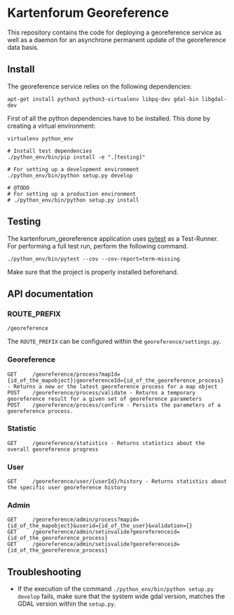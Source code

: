 # Kartenforum Georeference

This repository contains the code for deploying a georeference service as well as a daemon for an asynchrone permanent update of the georeference data basis.

## Install

The georeference service relies on the following dependencies:

```
apt-get install python3 python3-virtualenv libpq-dev gdal-bin libgdal-dev
```

First of all the python dependencies have to be installed. This done by creating a virtual environment:

```
virtualenv python_env

# Install test dependencies
./python_env/bin/pip install -e ".[testing]"

# For setting up a development environment
./python_env/bin/python setup.py develop

# @TODO
# For setting up a production environment
# ./python_env/bin/python setup.py install
```

## Testing

The kartenforum_georeference application uses [pytest](https://docs.pytest.org/en/6.2.x/) as a Test-Runner. For performing a full test run, perform the following command.

```
./python_env/bin/pytest --cov --cov-report=term-missing
```

Make sure that the project is properly installed beforehand.

## API documentation

### ROUTE_PREFIX

```
/georeference
```

The `ROUTE_PREFIX` can be configured within the `georeference/settings.py`. 

### Georeference

```
GET     /georeference/process?mapId={id_of_the_mapobject}|georeferenceId={id_of_the_georeference_process} - Returns a new or the latest georeference process for a map object
POST    /georeference/process/validate - Returns a temporary georeference result for a given set of georeference parameters
POST    /georeference/process/confirm - Persists the parameters of a georeference process.
```

### Statistic 

```
GET     /georeference/statistics - Returns statistics about the overall georeference progress
```

### User

```
GET     /georeference/user/{userId}/history - Returns statistics about the specific user georeference history
```

### Admin

```
GET     /georeference/admin/process?mapid={id_of_the_mapobject}&userid={id_of_the_user}&validation={}
GET     /georeference/admin/setinvalide?georeferenceid={id_of_the_georeference_process}
GET     /georeference/admin/setisvalide?georeferenceid={id_of_the_georeference_process}
```


## Troubleshooting

* If the execution of the command `./python_env/bin/python setup.py develop` fails, make sure that the system wide gdal version, matches the GDAL version within the `setup.py`. 